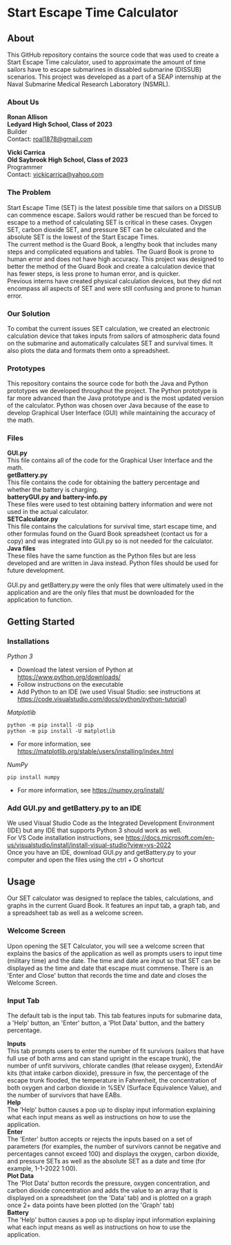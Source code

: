 # Start Escape Time Calculator
## About
This GitHub repository contains the source code that was used to create a Start Escape Time calculator, used to approximate the amount of time sailors have to escape submarines in dissabled submarine (DISSUB) scenarios. This project was developed as a part of a SEAP internship at the Naval Submarine Medical Research Laboratory (NSMRL). 
</br>
### About Us
**Ronan Allison**
</br>
**Ledyard High School, Class of 2023**
</br>
Builder
</br>
Contact: roal1878@gmail.com


**Vicki Carrica**
</br>
**Old Saybrook High School, Class of 2023**
</br>
Programmer
</br>
Contact: vickicarrica@yahoo.com

### The Problem
Start Escape Time (SET) is the latest possible time that sailors on a DISSUB can commence escape. Sailors would rather be rescued than be forced to escape to a method of calculating SET is critical in these cases. Oxygen SET, carbon dioxide SET, and pressure SET can be calculated and the absolute SET is the lowest of the Start Escape Times.
</br>
The current method is the Guard Book, a lengthy book that includes many steps and complicated equations and tables. The Guard Book is prone to human error and does not have high accuracy. This project was designed to better the method of the Guard Book and create a calculation device that has fewer steps, is less prone to human error, and is quicker.
</br>
Previous interns have created physical calculation devices, but they did not encompass all aspects of SET and were still confusing and prone to human error. 

### Our Solution 
To combat the current issues SET calculation, we created an electronic calculation device that takes inputs from sailors of atmospheric data found on the submarine and automatically calculates SET and survival times. It also plots the data and formats them onto a spreadsheet. 

### Prototypes
This repository contains the source code for both the Java and Python prototypes we developed throughout the project. The Python prototype is far more advanced than the Java prototype and is the most updated version of the calculator. Python was chosen over Java because of the ease to develop Graphical User Interface (GUI) while maintaining the accuracy of the math. 

### Files
**GUI.py**
</br>
This file contains all of the code for the Graphical User Interface and the math. 
</br>
**getBattery.py**
</br>
This file contains the code for obtaining the battery percentage and whether the battery is charging. 
</br>
**batteryGUI.py and battery-info.py**
</br>
These files were used to test obtaining battery information and were not used in the actual calculator. 
</br>
**SETCalculator.py**
</br>
This file contains the calculations for survival time, start escape time, and other formulas found on the Guard Book spreadsheet (contact us for a copy) and was integrated into GUI.py so is not needed for the calculator. 
</br>
**Java files**
</br>
These files have the same function as the Python files but are less developed and are written in Java instead. Python files should be used for future development.
</br>
</br>
GUI.py and getBattery.py were the only files that were ultimately used in the application and are the only files that must be downloaded for the application to function. 

## Getting Started

### Installations

*Python 3*
  - Download the latest version of Python at https://www.python.org/downloads/ 
  - Follow instructions on the executable
  - Add Python to an IDE (we used Visual Studio: see instructions at https://code.visualstudio.com/docs/python/python-tutorial)

*Matplotlib*
```
python -m pip install -U pip
python -m pip install -U matplotlib
```
  - For more information, see https://matplotlib.org/stable/users/installing/index.html


*NumPy*
```
pip install numpy
```
  - For more information, see https://numpy.org/install/

### Add GUI.py and getBattery.py to an IDE

We used Visual Studio Code as the Integrated Development Environment (IDE) but any IDE that supports Python 3 should work as well. 
</br>
For VS Code installation instructions, see https://docs.microsoft.com/en-us/visualstudio/install/install-visual-studio?view=vs-2022
</br>
Once you have an IDE, download GUI.py and getBattery.py to your computer and open the files using the ctrl + O shortcut

## Usage

Our SET calculator was designed to replace the tables, calculations, and graphs in the current Guard Book. It features an input tab, a graph tab, and a spreadsheet tab as well as a welcome screen.

### Welcome Screen

Upon opening the SET Calculator, you will see a welcome screen that explains the basics of the application as well as prompts users to input time (military time) and the date. The time and date are input so that SET can be displayed as the time and date that escape must commense. There is an 'Enter and Close' button that records the time and date and closes the Welcome Screen. 

### Input Tab

The default tab is the input tab. This tab features inputs for submarine data, a 'Help' button, an 'Enter' button, a 'Plot Data' button, and the battery percentage. 

**Inputs**
</br>
This tab prompts users to enter the number of fit survivors (sailors that have full use of both arms and can stand upright in the escape trunk), the number of unfit survivors, chlorate candles (that release oxygen), ExtendAir kits (that intake carbon dioxide), pressure in fsw, the percentage of the escape trunk flooded, the temperature in Fahrenheit, the concentration of both oxygen and carbon dioxide in %SEV (Surface Equivalence Value), and the number of survivors that have EABs.
</br>
**Help**
</br>
The 'Help' button causes a pop up to display input information explaining what each input means as well as instructions on how to use the application. 
</br>
**Enter**
</br>
The 'Enter' button accepts or rejects the inputs based on a set of parameters (for examples, the number of survivors cannot be negative and percentages cannot exceed 100) and displays the oxygen, carbon dioxide, and pressure SETs as well as the absolute SET as a date and time (for example, 1-1-2022 1:00). 
</br>
**Plot Data**
</br>
The 'Plot Data' button records the pressure, oxygen concentration, and carbon dioxide concentration and adds the value to an array that is displayed on a spreadsheet (on the 'Data' tab) and is plotted on a graph once 2+ data points have been plotted (on the 'Graph' tab)
</br>
**Battery**
</br>
The 'Help' button causes a pop up to display input information explaining what each input means as well as instructions on how to use the application. 
</br>
